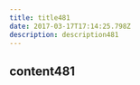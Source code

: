 ```yaml
---
title: title481
date: 2017-03-17T17:14:25.798Z
description: description481
---
```


## content481
  
